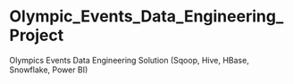 # Olympic_Events_Data_Engineering_Project
Olympics Events Data Engineering Solution (Sqoop, Hive, HBase, Snowflake, Power BI)
